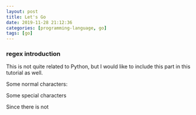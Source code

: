 ```yaml
---
layout: post
title: Let's Go
date: 2019-11-28 21:12:36
categories: [programming-language, go]
tags: [go]
---
```



### regex introduction 
This is not quite related to Python, but I would like to include this part in this tutorial as well.

Some normal characters: 

Some special characters 

Since there is not 

